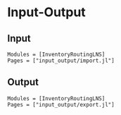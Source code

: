 # Input-Output

## Input 
```@autodocs
Modules = [InventoryRoutingLNS]
Pages = ["input_output/import.jl"]
```

## Output
```@autodocs
Modules = [InventoryRoutingLNS]
Pages = ["input_output/export.jl"]
```
